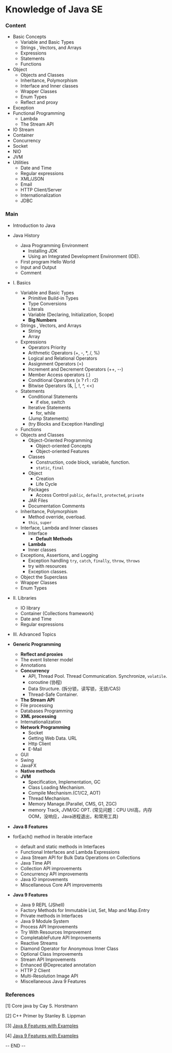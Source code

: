 # Knowledge of Java SE

### Content

- Basic Concepts
  - Variable and Basic Types
  - Strings , Vectors, and Arrays
  - Expressions
  - Statements
  - Functions
- Object
  - Objects and Classes
  - Inheritance, Polymorphism
  - Interface and Inner classes
  - Wrapper Classes
  - Enum Types
  - Reflect and proxy
- Exception
- Functional Programming
  - Lambda
  - The Stream API
- IO Stream
- Container
- Concurrency
- Socket
- NIO
- JVM
- Utilities
  - Date and Time 
  - Regular expressions
  - XML/JSON
  - Email
  - HTTP Client/Server
  - Internationalization
  - JDBC

### Main



- Introduction to Java
- Java History
  - Java Programming Environment
    - Installing JDK
    - Using an Integrated Development Environment (IDE). 
  - First program Hello World
  - Input and Output
  - Comment
- I. Basics

  - Variable and Basic Types
    - Primitive Build-in Types
    - Type Conversions
    - Literals
    - Variable (Declaring, Initialization, Scope)
    - **Big Numbers**
  - Strings , Vectors, and Arrays
    - String 
    - Array
  - Expressions
    - Operators Priority
    - Arithmetic Operators (+, -, *, /, %)
    - Logical and Relational Operators 
    - Assignment Operators (=)
    - Increment and Decrement Operators (++, --)
    - Member Access operators (.)
    - Conditional Operators (x ? r1 : r2)
    - Bitwise Operators (&, |, !, ^, <<)
  - Statements
    - Conditional Statements
      - if else, switch
    - Iterative Statements
      - for, while
    - (Jump Statements)
    - (try Blocks and Exception Handling)
  - Functions
  - Objects and Classes
    - Object-Oriented Programming
      - Object-oriented Concepts
      - Object-oriented Features
    - Classes
        - Construction, code block, variable, function.
        - `static`, `final`
    - Object
      - Creation
      - Life Cycle
    - Packages
      - Access Control `public`, `default`, `protected`, `private`
    - JAR Files
    - Documentation Comments
  - Inheritance, Polymorphism
    - Method override, overload.
    - `this`, `super`
  - Interface, Lambda and Inner classes
      - Interface
          - **Default Methods**
      - **Lambda**
      - Inner classes
  - Exceptions, Assertions, and Logging
    - Exception handling `try`, `catch`, `finally`, `throw`, `throws`
    - try with resources
    - Exception classes.
  - Object the Superclass
  - Wrapper Classes
  - Enum Types
- II. Libraries

  - IO library
  - Container (Collections framework)
  - Date and Time 
  - Regular expressions
- III. Advanced Topics
- **Generic Programming**
  - **Reflect and proxies**
  - The event listener model
  - Annotations
  - **Concurrency**
    - API, Thread Pool. Thread Communication. Synchronize, `volatile`.
    - coroutine (协程)
    - Data Structure. (拆分锁，读写锁，无锁/CAS)
    - Thread-Safe Container.
  - **The Stream API**
  - File processing
  - Databases Programming
  - **XML processing**
  - Internationalization
  - **Network Programming**
    - Socket
    - Getting Web Data. URL
    - Http Client
    - E-Mail
  - GUI
  - Swing
  - JavaFX
  - **Native methods**
  - **JVM**
    - Specification, Implementation, GC
    - Class Loading Mechanism. 
    - Compile Mechanism.(C1/C2, AOT)
    - Thread Mechanism.
    - Memory Manage.(Parallel, CMS, G1, ZGC)
    - memory Track, JVM/GC OPT. (常见问题：CPU Util高，内存OOM，没响应，Java进程退出，和常用工具)
- **Java 8 Features**
- forEach() method in Iterable interface
  - default and static methods in Interfaces
  - Functional Interfaces and Lambda Expressions
  - Java Stream API for Bulk Data Operations on Collections
  - Java Time API
  - Collection API improvements
  - Concurrency API improvements
  - Java IO improvements
  - Miscellaneous Core API improvements
- **Java 9 Features**
  - Java 9 REPL (JShell)
  - Factory Methods for Immutable List, Set, Map and Map.Entry
  - Private methods in Interfaces
  - Java 9 Module System
  - Process API Improvements
  - Try With Resources Improvement
  - CompletableFuture API Improvements
  - Reactive Streams
  - Diamond Operator for Anonymous Inner Class
  - Optional Class Improvements
  - Stream API Improvements
  - Enhanced @Deprecated annotation
  - HTTP 2 Client
  - Multi-Resolution Image API
  - Miscellaneous Java 9 Features



### References

[1] Core java by Cay S. Horstmann

[2] C++ Primer by Stanley B. Lippman

[3] [Java 8 Features with Examples](https://www.journaldev.com/2389/java-8-features-with-examples)

[4] [Java 9 Features with Examples](https://www.journaldev.com/13121/java-9-features-with-examples#try-with-resources)

-- END --